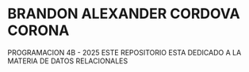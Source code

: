 # BRANDON ALEXANDER CORDOVA CORONA 
PROGRAMACION 4B - 2025
ESTE REPOSITORIO ESTA DEDICADO A LA MATERIA DE DATOS RELACIONALES
